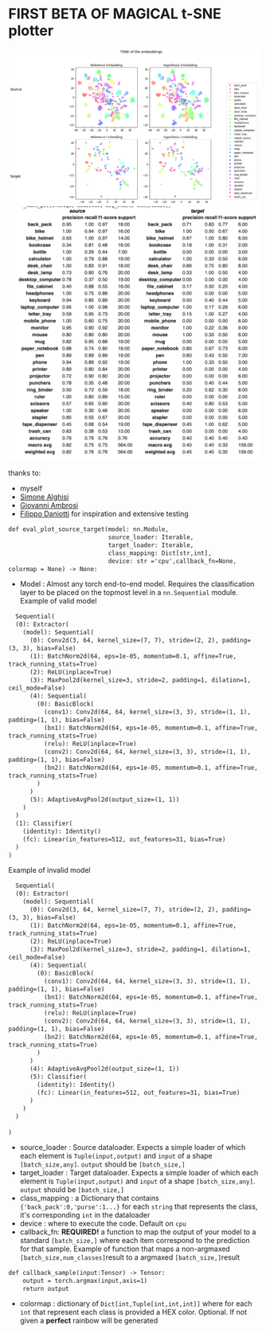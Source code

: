 # FIRST BETA OF MAGICAL t-SNE plotter

![Screenshot](demo.png)
![Screenshot](pandas.png)

thanks to:
* myself
*  [Simone Alghisi](https://github.com/Simone-Alghisi/Simone-Alghisi)
*  [Giovanni Ambrosi]()
*  [Filippo Daniotti]()
for inspiration and extensive testing

```
def eval_plot_source_target(model: nn.Module,
                            source_loader: Iterable,
                            target_loader: Iterable,
                            class_mapping: Dict[str,int],
                            device: str ='cpu',callback_fn=None, colormap = None) -> None:
```


* Model : Almost any torch end-to-end model. Requires the classification layer to be placed on the topmost level in a ```nn.Sequential``` module. Example of valid model
```
  Sequential(
  (0): Extractor(
    (model): Sequential(
      (0): Conv2d(3, 64, kernel_size=(7, 7), stride=(2, 2), padding=(3, 3), bias=False)
      (1): BatchNorm2d(64, eps=1e-05, momentum=0.1, affine=True, track_running_stats=True)
      (2): ReLU(inplace=True)
      (3): MaxPool2d(kernel_size=3, stride=2, padding=1, dilation=1, ceil_mode=False)
      (4): Sequential(
        (0): BasicBlock(
          (conv1): Conv2d(64, 64, kernel_size=(3, 3), stride=(1, 1), padding=(1, 1), bias=False)
          (bn1): BatchNorm2d(64, eps=1e-05, momentum=0.1, affine=True, track_running_stats=True)
          (relu): ReLU(inplace=True)
          (conv2): Conv2d(64, 64, kernel_size=(3, 3), stride=(1, 1), padding=(1, 1), bias=False)
          (bn2): BatchNorm2d(64, eps=1e-05, momentum=0.1, affine=True, track_running_stats=True)
        )
      )
      (5): AdaptiveAvgPool2d(output_size=(1, 1))
    )
  )
  (1): Classifier(
    (identity): Identity()
    (fc): Linear(in_features=512, out_features=31, bias=True)
  )
)
```
Example of invalid model
```
  Sequential(
  (0): Extractor(
    (model): Sequential(
      (0): Conv2d(3, 64, kernel_size=(7, 7), stride=(2, 2), padding=(3, 3), bias=False)
      (1): BatchNorm2d(64, eps=1e-05, momentum=0.1, affine=True, track_running_stats=True)
      (2): ReLU(inplace=True)
      (3): MaxPool2d(kernel_size=3, stride=2, padding=1, dilation=1, ceil_mode=False)
      (4): Sequential(
        (0): BasicBlock(
          (conv1): Conv2d(64, 64, kernel_size=(3, 3), stride=(1, 1), padding=(1, 1), bias=False)
          (bn1): BatchNorm2d(64, eps=1e-05, momentum=0.1, affine=True, track_running_stats=True)
          (relu): ReLU(inplace=True)
          (conv2): Conv2d(64, 64, kernel_size=(3, 3), stride=(1, 1), padding=(1, 1), bias=False)
          (bn2): BatchNorm2d(64, eps=1e-05, momentum=0.1, affine=True, track_running_stats=True)
        )
      )
      (4): AdaptiveAvgPool2d(output_size=(1, 1))
      (5): Classifier(
        (identity): Identity()
        (fc): Linear(in_features=512, out_features=31, bias=True)
      ) 
    )
  )

)
```

* source_loader : Source dataloader. Expects a simple loader of which each element is ```Tuple(input,output)``` and ```input``` of a shape ```[batch_size,any]```. ```output``` should be ```[batch_size,]```
* target_loader : Target dataloader. Expects a simple loader of which each element is ```Tuple(input,output)``` and ```input``` of a shape ```[batch_size,any]```. ```output``` should be ```[batch_size,]```
* class_mapping : a Dictionary that contains ```{'back_pack':0,'purse':1...}``` for each ```string``` that represents the class, it's corresponding ```int``` in the dataloader
* device : where to execute the code. Default on ```cpu```
* callback_fn: **REQUIRED!** a function to map the output of your model to a standard ```[batch_size,]``` where each item correspond to the prediction for that sample. Example of function that maps a non-argmaxed  ```[batch_size,num_classes]```result to a argmaxed ```[batch_size,]```result
```
def callback_sample(input:Tensor) -> Tensor:
    output = torch.argmax(input,axis=1)
    return output
```
* colormap : dictionary of ```Dict[int,Tuple[int,int,int]]``` where for each ```int``` that represent each class is provided a HEX color. Optional. If not given a **perfect** rainbow will be generated
